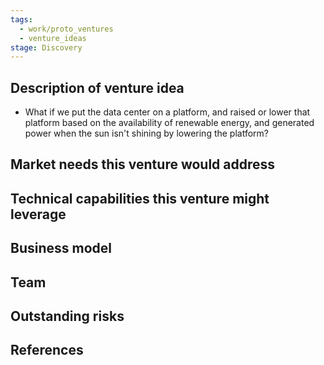```yaml
---
tags:
  - work/proto_ventures
  - venture_ideas
stage: Discovery
---
```


## Description of venture idea
- What if we put the data center on a platform, and raised or lower that platform based on the availability of renewable energy, and generated power when the sun isn't shining by lowering the platform?

## Market needs this venture would address


## Technical capabilities this venture might leverage


## Business model


## Team


## Outstanding risks


## References

